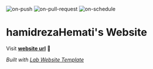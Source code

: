 
  ![on-push](../../actions/workflows/on-push.yaml/badge.svg)
  ![on-pull-request](../../actions/workflows/on-pull-request.yaml/badge.svg)
  ![on-schedule](../../actions/workflows/on-schedule.yaml/badge.svg)

  # hamidrezaHemati's Website

  Visit **[website url](#)** 🚀

  _Built with [Lab Website Template](https://greene-lab.gitbook.io/lab-website-template-docs)_
